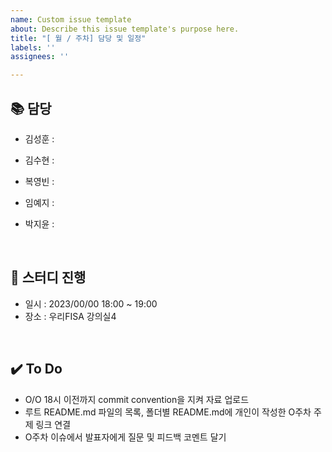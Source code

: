 ```yaml
---
name: Custom issue template
about: Describe this issue template's purpose here.
title: "[ 월 / 주차] 담당 및 일정"
labels: ''
assignees: ''

---
```


## 📚 담당

- 김성훈 : 

- 김수현 : 

- 복영빈 : 

- 임예지 : 

- 박지윤 : 

<br>

## 📅 스터디 진행

- 일시 : 2023/00/00 18:00 ~ 19:00
- 장소 : 우리FISA 강의실4

<br>

## ✔️ To Do
- O/O 18시 이전까지 commit convention을 지켜 자료 업로드
- 루트 README.md 파일의 목록, 폴더별 README.md에 개인이 작성한 O주차 주제 링크 연결
- O주차 이슈에서 발표자에게 질문 및 피드백 코멘트 달기
